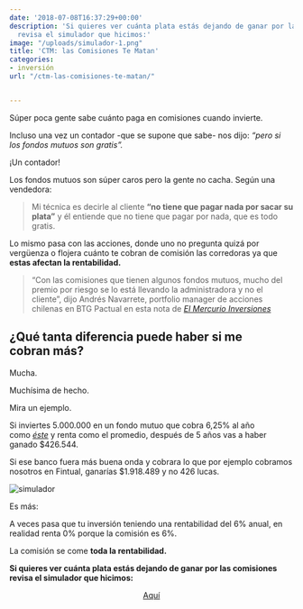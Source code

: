 ```yaml
---
date: '2018-07-08T16:37:29+00:00'
description: 'Si quieres ver cuánta plata estás dejando de ganar por las comisiones
  revisa el simulador que hicimos:'
image: "/uploads/simulador-1.png"
title: 'CTM: las Comisiones Te Matan'
categories:
- inversión
url: "/ctm-las-comisiones-te-matan/"


---
```



Súper poca gente sabe cuánto paga en comisiones cuando invierte.

Incluso una vez un contador -que se supone que sabe- nos dijo: _“pero si los fondos mutuos son gratis”._

¡Un contador!

Los fondos mutuos son súper caros pero la gente no cacha. Según una vendedora:

> Mi técnica es decirle al cliente **“no tiene que pagar nada por sacar su plata”** y él entiende que no tiene que pagar por nada, que es todo gratis.

Lo mismo pasa con las acciones, donde uno no pregunta quizá por vergüenza o flojera cuánto te cobran de comisión las corredoras ya que **estas afectan la rentabilidad.**

> “Con las comisiones que tienen algunos fondos mutuos, mucho del premio por riesgo se lo está llevando la administradora y no el cliente”, dijo Andrés Navarrete, portfolio manager de acciones chilenas en BTG Pactual en esta nota de <a href="http://www.elmercurio.com/Inversiones/Noticias/Fondos-Mutuos/2017/08/25/El-mordisco-de-los-fondos-mutuos.aspx" target="_blank"><i>El Mercurio Inversiones</i></a>

## ¿Qué tanta diferencia puede haber si me cobran más?

Mucha.

Muchísima de hecho.

Mira un ejemplo.

Si inviertes 5.000.000 en un fondo mutuo que cobra 6,25% al año como <a href="http://www.banchileinversiones.cl/web/guest/detalle-fondo-mutuo/-/detalle/fondo-mutuo-capitalisa-accionario" target="_blank"><i>éste</i></a> y renta como el promedio, después de 5 años vas a haber ganado $426.544.

Si ese banco fuera más buena onda y cobrara lo que por ejemplo cobramos nosotros en Fintual, ganarías $1.918.489 y no 426 lucas.

<div class="image-wrapper">

<img src="/uploads/simulador-1.png" alt="simulador">

</div>

Es más:

A veces pasa que tu inversión teniendo una rentabilidad del 6% anual, en realidad renta 0% porque la comisión es 6%.

La comisión se come **toda la rentabilidad.**

**Si quieres ver cuánta plata estás dejando de ganar por las comisiones revisa el simulador que hicimos:**

<p style="text-align:center">
<a class="simulator-page__button btn btn--secondary" href="https://fintual.cl/simulador/?utm_source=edu.fintual.cl&utm_medium=referral&utm_campaign=awareness&utm_content=ctm-las-comisiones-te-matan-116  ">Aquí</a></p>
